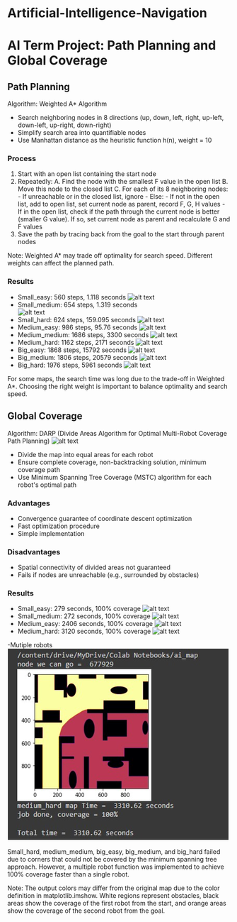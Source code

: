 # Artificial-Intelligence-Navigation

# AI Term Project: Path Planning and Global Coverage

## Path Planning

Algorithm: Weighted A\* Algorithm

- Search neighboring nodes in 8 directions (up, down, left, right, up-left, down-left, up-right, down-right)
- Simplify search area into quantifiable nodes
- Use Manhattan distance as the heuristic function h(n), weight = 10

### Process

1. Start with an open list containing the start node
2. Repeatedly:
   A. Find the node with the smallest F value in the open list
   B. Move this node to the closed list
   C. For each of its 8 neighboring nodes: - If unreachable or in the closed list, ignore - Else: - If not in the open list, add to open list, set current node as parent, record F, G, H values - If in the open list, check if the path through the current node is better (smaller G value). If so, set current node as parent and recalculate G and F values
3. Save the path by tracing back from the goal to the start through parent nodes

Note: Weighted A\* may trade off optimality for search speed. Different weights can affect the planned path.

### Results

- Small_easy: 560 steps, 1.118 seconds
  ![alt text](image.png)
- Small_medium: 654 steps, 1.319 seconds  
  ![alt text](image-1.png)
- Small_hard: 624 steps, 159.095 seconds
  ![alt text](image-2.png)
- Medium_easy: 986 steps, 95.76 seconds
  ![alt text](image-3.png)
- Medium_medium: 1686 steps, 3300 seconds
  ![alt text](image-4.png)
- Medium_hard: 1162 steps, 2171 seconds
  ![alt text](image-5.png)
- Big_easy: 1868 steps, 15792 seconds
  ![alt text](image-6.png)
- Big_medium: 1806 steps, 20579 seconds
  ![alt text](image-7.png)
- Big_hard: 1976 steps, 5961 seconds
  ![alt text](image-8.png)

For some maps, the search time was long due to the trade-off in Weighted A\*. Choosing the right weight is important to balance optimality and search speed.

## Global Coverage

Algorithm: DARP (Divide Areas Algorithm for Optimal Multi-Robot Coverage Path Planning)
![alt text](image-9.png)

- Divide the map into equal areas for each robot
- Ensure complete coverage, non-backtracking solution, minimum coverage path
- Use Minimum Spanning Tree Coverage (MSTC) algorithm for each robot's optimal path

### Advantages

- Convergence guarantee of coordinate descent optimization
- Fast optimization procedure
- Simple implementation

### Disadvantages

- Spatial connectivity of divided areas not guaranteed
- Fails if nodes are unreachable (e.g., surrounded by obstacles)

### Results

- Small_easy: 279 seconds, 100% coverage
  ![alt text](image-10.png)
- Small_medium: 272 seconds, 100% coverage
  ![alt text](image-11.png)
- Medium_easy: 2406 seconds, 100% 
coverage
![alt text](image-12.png)
- Medium_hard: 3120 seconds, 100% coverage
![alt text](image-13.png)

-Mutiple robots
![alt text](./result/image-14.png)

Small_hard, medium_medium, big_easy, big_medium, and big_hard failed due to corners that could not be covered by the minimum spanning tree approach. However, a multiple robot function was implemented to achieve 100% coverage faster than a single robot.


Note: The output colors may differ from the original map due to the color definition in matplotlib.imshow. White regions represent obstacles, black areas show the coverage of the first robot from the start, and orange areas show the coverage of the second robot from the goal.

